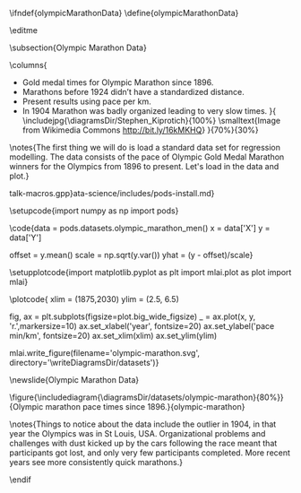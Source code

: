 \ifndef{olympicMarathonData}
\define{olympicMarathonData}

\editme

\subsection{Olympic Marathon Data}

\columns{
* Gold medal times for Olympic Marathon since 1896.
* Marathons before 1924 didn’t have a standardized distance.
* Present results using pace per km.
* In 1904 Marathon was badly organized leading to very slow times.
}{
\includejpg{\diagramsDir/Stephen_Kiprotich}{100%}
\smalltext{Image from Wikimedia Commons <http://bit.ly/16kMKHQ>}
}{70%}{30%}

\notes{The first thing we will do is load a standard data set for regression modelling. The data consists of the pace of Olympic Gold Medal Marathon winners for the Olympics from 1896 to present. Let's load in the data and plot.}

talk-macros.gpp}ata-science/includes/pods-install.md}

\setupcode{import numpy as np
import pods}

\code{data = pods.datasets.olympic_marathon_men()
x = data['X']
y = data['Y']

offset = y.mean()
scale = np.sqrt(y.var())
yhat = (y - offset)/scale}

\setupplotcode{import matplotlib.pyplot as plt
import mlai.plot as plot
import mlai}

\plotcode{
xlim = (1875,2030)
ylim = (2.5, 6.5)

fig, ax = plt.subplots(figsize=plot.big_wide_figsize)
_ = ax.plot(x, y, 'r.',markersize=10)
ax.set_xlabel('year', fontsize=20)
ax.set_ylabel('pace min/km', fontsize=20)
ax.set_xlim(xlim)
ax.set_ylim(ylim)

mlai.write_figure(filename='olympic-marathon.svg', 
				  directory='\writeDiagramsDir/datasets')}

\newslide{Olympic Marathon Data}

\figure{\includediagram{\diagramsDir/datasets/olympic-marathon}{80%}}{Olympic marathon pace times since 1896.}{olympic-marathon}

\notes{Things to notice about the data include the outlier in 1904, in that year the Olympics was in St Louis, USA. Organizational problems and challenges with dust kicked up by the cars following the race meant that participants got lost, and only very few participants completed. More recent years see more consistently quick marathons.}

\endif
